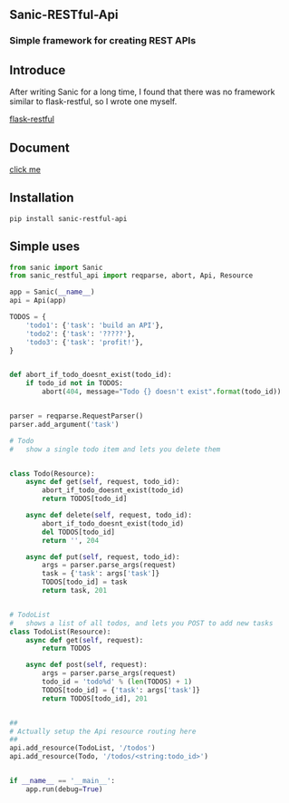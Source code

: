 


## Sanic-RESTful-Api

### Simple framework for creating REST APIs

## Introduce

After writing Sanic for a long time, I found that there was no framework similar to flask-restful, so I wrote one myself.

[flask-restful](https://github.com/flask-restful/flask-restful)

## Document

[click me](https://sanic-restful-api.readthedocs.io/)

## Installation
```linux
pip install sanic-restful-api
```

## Simple uses
```python
from sanic import Sanic
from sanic_restful_api import reqparse, abort, Api, Resource

app = Sanic(__name__)
api = Api(app)

TODOS = {
    'todo1': {'task': 'build an API'},
    'todo2': {'task': '?????'},
    'todo3': {'task': 'profit!'},
}


def abort_if_todo_doesnt_exist(todo_id):
    if todo_id not in TODOS:
        abort(404, message="Todo {} doesn't exist".format(todo_id))


parser = reqparse.RequestParser()
parser.add_argument('task')

# Todo
#   show a single todo item and lets you delete them


class Todo(Resource):
    async def get(self, request, todo_id):
        abort_if_todo_doesnt_exist(todo_id)
        return TODOS[todo_id]

    async def delete(self, request, todo_id):
        abort_if_todo_doesnt_exist(todo_id)
        del TODOS[todo_id]
        return '', 204

    async def put(self, request, todo_id):
        args = parser.parse_args(request)
        task = {'task': args['task']}
        TODOS[todo_id] = task
        return task, 201


# TodoList
#   shows a list of all todos, and lets you POST to add new tasks
class TodoList(Resource):
    async def get(self, request):
        return TODOS

    async def post(self, request):
        args = parser.parse_args(request)
        todo_id = 'todo%d' % (len(TODOS) + 1)
        TODOS[todo_id] = {'task': args['task']}
        return TODOS[todo_id], 201


##
# Actually setup the Api resource routing here
##
api.add_resource(TodoList, '/todos')
api.add_resource(Todo, '/todos/<string:todo_id>')


if __name__ == '__main__':
    app.run(debug=True)
```